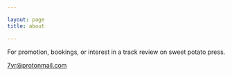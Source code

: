 ```yaml
---

layout: page
title: about

---
```

<p>

</p>
<p>
For promotion, bookings, or interest in a track review on sweet potato press. <br>

7yr@protonmail.com
</p>
 



